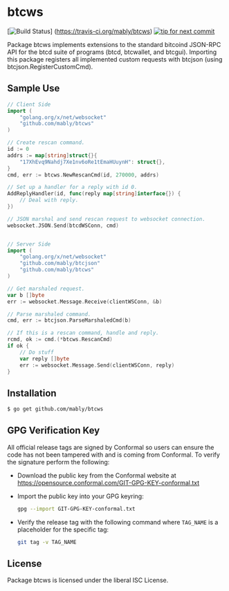 btcws
=====

[![Build Status](https://travis-ci.org/mably/btcws.png?branch=master)]
(https://travis-ci.org/mably/btcws)
[![tip for next commit](http://peer4commit.com/projects/130.svg)](http://peer4commit.com/projects/130)

Package btcws implements extensions to the standard bitcoind JSON-RPC
API for the btcd suite of programs (btcd, btcwallet, and btcgui).
Importing this package registers all implemented custom requests with
btcjson (using btcjson.RegisterCustomCmd).

## Sample Use
```Go
// Client Side
import (
	"golang.org/x/net/websocket"
	"github.com/mably/btcws"
)

// Create rescan command.
id := 0
addrs := map[string]struct{}{
	"17XhEvq9Nahdj7Xe1nv6oRe1tEmaHUuynH": struct{},
}
cmd, err := btcws.NewRescanCmd(id, 270000, addrs)

// Set up a handler for a reply with id 0.
AddReplyHandler(id, func(reply map[string]interface{}) {
	// Deal with reply.
})

// JSON marshal and send rescan request to websocket connection.
websocket.JSON.Send(btcdWSConn, cmd)


// Server Side
import (
	"golang.org/x/net/websocket"
	"github.com/mably/btcjson"
	"github.com/mably/btcws"
)

// Get marshaled request.
var b []byte
err := websocket.Message.Receive(clientWSConn, &b)

// Parse marshaled command.
cmd, err := btcjson.ParseMarshaledCmd(b)

// If this is a rescan command, handle and reply.
rcmd, ok := cmd.(*btcws.RescanCmd)
if ok {
	// Do stuff
	var reply []byte
	err := websocket.Message.Send(clientWSConn, reply)
}

```

## Installation

```bash
$ go get github.com/mably/btcws
```

## GPG Verification Key

All official release tags are signed by Conformal so users can ensure the code
has not been tampered with and is coming from Conformal.  To verify the
signature perform the following:

- Download the public key from the Conformal website at
  https://opensource.conformal.com/GIT-GPG-KEY-conformal.txt

- Import the public key into your GPG keyring:
  ```bash
  gpg --import GIT-GPG-KEY-conformal.txt
  ```

- Verify the release tag with the following command where `TAG_NAME` is a
  placeholder for the specific tag:
  ```bash
  git tag -v TAG_NAME
  ```

## License

Package btcws is licensed under the liberal ISC License.
